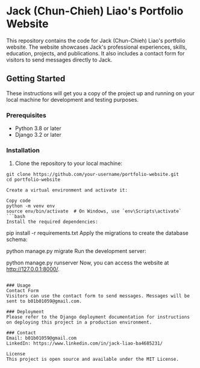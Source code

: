 # Jack (Chun-Chieh) Liao's Portfolio Website

This repository contains the code for Jack (Chun-Chieh) Liao's portfolio website. The website showcases Jack's professional experiences, skills, education, projects, and publications. It also includes a contact form for visitors to send messages directly to Jack.

## Getting Started

These instructions will get you a copy of the project up and running on your local machine for development and testing purposes.

### Prerequisites

- Python 3.8 or later
- Django 3.2 or later

### Installation

1. Clone the repository to your local machine:

```
git clone https://github.com/your-username/portfolio-website.git
cd portfolio-website

Create a virtual environment and activate it:

Copy code
python -m venv env
source env/bin/activate  # On Windows, use `env\Scripts\activate`
```bash
Install the required dependencies:
```

pip install -r requirements.txt
Apply the migrations to create the database schema:

python manage.py migrate
Run the development server:

python manage.py runserver
Now, you can access the website at http://127.0.0.1:8000/.
```

### Usage
Contact Form
Visitors can use the contact form to send messages. Messages will be sent to b01b01059@gmail.com.

### Deployment
Please refer to the Django deployment documentation for instructions on deploying this project in a production environment.

### Contact
Email: b01b01059@gmail.com
LinkedIn: https://www.linkedin.com/in/jack-liao-ba4685231/

License
This project is open source and available under the MIT License.
